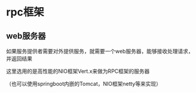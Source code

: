 # rpc框架

## web服务器

如果服务提供者需要对外提供服务，就需要一个web服务器，能够接收处理请求，并返回结果

这里选用的是高性能的NIO框架Vert.x来做为RPC框架的服务器

（也可以使用springboot内嵌的Tomcat，NIO框架netty等来实现）